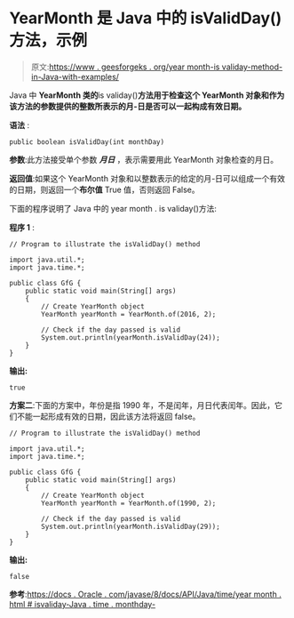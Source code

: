 # YearMonth 是 Java 中的 isValidDay()方法，示例

> 原文:[https://www . geesforgeks . org/year month-is validay-method-in-Java-with-examples/](https://www.geeksforgeeks.org/yearmonth-isvalidday-method-in-java-with-examples/)

Java 中 **YearMonth 类的**is validay()**方法用于检查这个 YearMonth 对象和作为该方法的参数提供的整数所表示的月-日是否可以一起构成有效日期。**

**语法** :

```
public boolean isValidDay(int monthDay)

```

**参数**:此方法接受单个参数 ***月日*** ，表示需要用此 YearMonth 对象检查的月日。

**返回值**:如果这个 YearMonth 对象和以整数表示的给定的月-日可以组成一个有效的日期，则返回一个**布尔值** True 值，否则返回 False。

下面的程序说明了 Java 中的 year month . is validay()方法:

**程序 1** :

```
// Program to illustrate the isValidDay() method

import java.util.*;
import java.time.*;

public class GfG {
    public static void main(String[] args)
    {
        // Create YearMonth object
        YearMonth yearMonth = YearMonth.of(2016, 2);

        // Check if the day passed is valid
        System.out.println(yearMonth.isValidDay(24));
    }
}
```

**输出:**

```
true

```

**方案二**:下面的方案中，年份是指 1990 年，不是闰年，月日代表闰年。因此，它们不能一起形成有效的日期，因此该方法将返回 false。

```
// Program to illustrate the isValidDay() method

import java.util.*;
import java.time.*;

public class GfG {
    public static void main(String[] args)
    {
        // Create YearMonth object
        YearMonth yearMonth = YearMonth.of(1990, 2);

        // Check if the day passed is valid
        System.out.println(yearMonth.isValidDay(29));
    }
}
```

**输出:**

```
false

```

**参考**:[https://docs . Oracle . com/javase/8/docs/API/Java/time/year month . html # isvaliday-Java . time . monthday-](https://docs.oracle.com/javase/8/docs/api/java/time/Year.html#isValidMonthDay-java.time.MonthDay-)